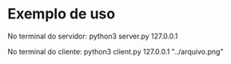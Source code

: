 # Exemplo de uso

No terminal do servidor: python3 server.py 127.0.0.1

No terminal do cliente: python3 client.py 127.0.0.1 "../arquivo.png"
